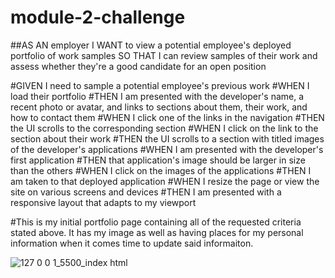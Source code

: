 # module-2-challenge

##AS AN employer
I WANT to view a potential employee's deployed portfolio of work samples
SO THAT I can review samples of their work and assess whether they're a good candidate for an open position

#GIVEN I need to sample a potential employee's previous work
#WHEN I load their portfolio
#THEN I am presented with the developer's name, a recent photo or avatar, and links to sections about them, their work, and how to contact them
#WHEN I click one of the links in the navigation
#THEN the UI scrolls to the corresponding section
#WHEN I click on the link to the section about their work
#THEN the UI scrolls to a section with titled images of the developer's applications
#WHEN I am presented with the developer's first application
#THEN that application's image should be larger in size than the others
#WHEN I click on the images of the applications
#THEN I am taken to that deployed application
#WHEN I resize the page or view the site on various screens and devices
#THEN I am presented with a responsive layout that adapts to my viewport

#This is my initial portfolio page containing all of the requested criteria stated above. It has my image as well as having places for my personal information when it comes time to update said informaiton.

![127 0 0 1_5500_index html](https://github.com/JasonArriaza/module-2-challenge/assets/98302556/b26b43ba-6ec1-4fec-911d-118d5d9fb83d)
